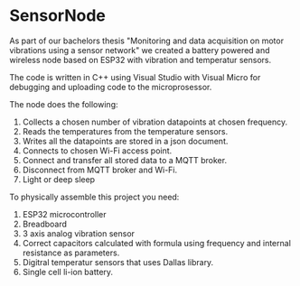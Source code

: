 # SensorNode
As part of our bachelors thesis "Monitoring and data acquisition on motor vibrations using a sensor network" we created a battery powered and wireless node based on ESP32 with vibration and temperatur sensors.

The code is written in C++ using Visual Studio with Visual Micro for debugging and uploading code to the microprosessor.

The node does the following:
1. Collects a chosen number of vibration datapoints at chosen frequency.
2. Reads the temperatures from the temperature sensors.
3. Writes all the datapoints are stored in a json document.
4. Connects to chosen Wi-Fi access point.
5. Connect and transfer all stored data to a MQTT broker.
6. Disconnect from MQTT broker and Wi-Fi.
7. Light or deep sleep

To physically assemble this project you need:
1. ESP32 microcontroller
2. Breadboard 
3. 3 axis analog vibration sensor
4. Correct capacitors calculated with formula using frequency and internal resistance as parameters.
5. Digitral temperatur sensors that uses Dallas library.
6. Single cell li-ion battery.
